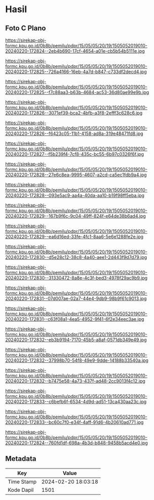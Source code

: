 # Hasil

## Foto C Plano

https://sirekap-obj-formc.kpu.go.id/0b8b/pemilu/pdpr/15/05/05/20/19/1505052019010-20240220-172824--2eb4b690-17cf-4654-a01e-cb5b54b5111e.jpg

https://sirekap-obj-formc.kpu.go.id/0b8b/pemilu/pdpr/15/05/05/20/19/1505052019010-20240220-172825--726a4166-16eb-4a7d-b847-c733df2decd4.jpg

https://sirekap-obj-formc.kpu.go.id/0b8b/pemilu/pdpr/15/05/05/20/19/1505052019010-20240220-172825--f7c88aa3-b63b-4684-ac53-36d80ae99e9b.jpg

https://sirekap-obj-formc.kpu.go.id/0b8b/pemilu/pdpr/15/05/05/20/19/1505052019010-20240220-172826--3071ef39-bca2-4bfb-a3f8-2efff3c628c6.jpg

https://sirekap-obj-formc.kpu.go.id/0b8b/pemilu/pdpr/15/05/05/20/19/1505052019010-20240220-172826--f6423c05-11b1-4158-ad8a-319e48471fd8.jpg

https://sirekap-obj-formc.kpu.go.id/0b8b/pemilu/pdpr/15/05/05/20/19/1505052019010-20240220-172827--f5b239f4-7cf8-435c-bc55-6b97c0326f6f.jpg

https://sirekap-obj-formc.kpu.go.id/0b8b/pemilu/pdpr/15/05/05/20/19/1505052019010-20240220-172828--27e6c8ea-9995-4607-a2cd-ca5ec1fdb9a4.jpg

https://sirekap-obj-formc.kpu.go.id/0b8b/pemilu/pdpr/15/05/05/20/19/1505052019010-20240220-172828--093e5ac9-aa4a-40da-aa10-b19f98ff5eba.jpg

https://sirekap-obj-formc.kpu.go.id/0b8b/pemilu/pdpr/15/05/05/20/19/1505052019010-20240220-172829--167b9f6c-9c04-49ff-824f-e64de38b6ad4.jpg

https://sirekap-obj-formc.kpu.go.id/0b8b/pemilu/pdpr/15/05/05/20/19/1505052019010-20240220-172829--ea6d16ed-33fe-4fc1-8aa6-5e6e1288fe2e.jpg

https://sirekap-obj-formc.kpu.go.id/0b8b/pemilu/pdpr/15/05/05/20/19/1505052019010-20240220-172830--d5e28c12-38c8-4a40-aee1-2d443f9d7d79.jpg

https://sirekap-obj-formc.kpu.go.id/0b8b/pemilu/pdpr/15/05/05/20/19/1505052019010-20240220-172830--31330472-8a8e-4c3f-bed3-4978f29ac9b9.jpg

https://sirekap-obj-formc.kpu.go.id/0b8b/pemilu/pdpr/15/05/05/20/19/1505052019010-20240220-172831--07d007ae-02a7-44e4-9db9-98b9f61c9013.jpg

https://sirekap-obj-formc.kpu.go.id/0b8b/pemilu/pdpr/15/05/05/20/19/1505052019010-20240220-172831--c63f08a1-4ea5-4952-9f41-6f2e34eec3ae.jpg

https://sirekap-obj-formc.kpu.go.id/0b8b/pemilu/pdpr/15/05/05/20/19/1505052019010-20240220-172832--eb3b9194-7170-45b5-a8af-0571db349e49.jpg

https://sirekap-obj-formc.kpu.go.id/0b8b/pemilu/pdpr/15/05/05/20/19/1505052019010-20240220-172832--37998b70-54f8-49e9-9dde-14188b33540a.jpg

https://sirekap-obj-formc.kpu.go.id/0b8b/pemilu/pdpr/15/05/05/20/19/1505052019010-20240220-172832--b7475e58-4a73-437f-ad48-2cc9013f4c12.jpg

https://sirekap-obj-formc.kpu.go.id/0b8b/pemilu/pdpr/15/05/05/20/19/1505052019010-20240220-172833--c6befb6f-6534-4d9d-ad51-13ca430aa23c.jpg

https://sirekap-obj-formc.kpu.go.id/0b8b/pemilu/pdpr/15/05/05/20/19/1505052019010-20240220-172833--bc60c7f0-e34f-4aff-91d6-4b20610ad771.jpg

https://sirekap-obj-formc.kpu.go.id/0b8b/pemilu/pdpr/15/05/05/20/19/1505052019010-20240220-172824--760fd1df-698a-4b3d-b848-9458b5acd4e0.jpg


## Metadata

| Key        | Value               |
| ---------- | ------------------- |
| Time Stamp | 2024-02-20 18:03:18 |
| Kode Dapil | 1501                |



